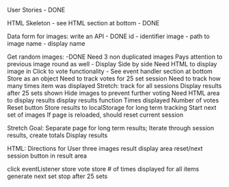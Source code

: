 User Stories - DONE

HTML Skeleton - see HTML section at bottom - DONE

Data form for images: write an API - DONE
    id - identifier
    image - path to image
    name - display name

Get random images: -DONE
    Need 3 non duplicated images 
        Pays attention to previous image round as well - 
Display Side by side
    Need HTML to display image in
Click to vote functionality - See event handler section at bottom
    Store as an object
        Need to track votes for 25 set session
        Need to track how many times item was displayed
    Stretch: track for all sessions
Display results after 25 sets shown
    Hide images to prevent further voting
    Need HTML area to display results
    display results function
        Times displayed
        Number of votes
    Reset button
        Store results to localStorage for long term tracking
        Start next set of images
            If page is reloaded, should reset current session

Stretch Goal:
    Separate page for long term results;
        Iterate through session results, create totals
        Display results



HTML:
    Directions for User
    three images
    result display area
    reset/next session button in result area

click eventListener
    store vote
    store # of times displayed for all items
    generate next set
        stop after 25 sets